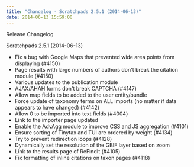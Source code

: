 ```yaml
---
title: "Changelog - Scratchpads 2.5.1 (2014-06-13)"
date: 2014-06-13 15:59:00
---
```


Release Changelog

Scratchpads 2.5.1 (2014-06-13)
- Fix a bug with Google Maps that prevented wide area points from displaying (#4150)
- Page results with large numbers of authors don't break the citation module (#4150)
- Various updates to the publication module
- AJAX/AHAH forms don't break CAPTCHA (#4147)
- Allow map fields to be added to the user entity/bundle
- Force update of taxonomy terms on ALL imports (no matter if data appears to have changed) (#4142)
- Allow 0 to be imported into text fields (#4004)
- Link to the importer page updated
- Enable the AdvAgg module to improve CSS and JS aggregation (#4101)
- Ensure sorting of Tinytax and TUI are ordered by weight (#4134)
- Try to prevent redirection loops (#4128)
- Dynamically set the resolution of the GBIF layer based on zoom
- Link to the results page of ReFindIt (#4105)
- Fix formatting of inline citations on taxon pages (#4118)

